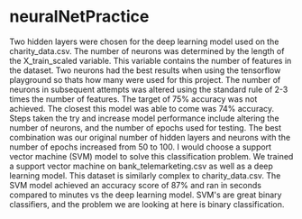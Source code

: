 # neuralNetPractice



Two hidden layers were chosen for the deep learning model used on the charity_data.csv. The number of neurons was determined by the length of the X_train_scaled variable. This variable contains the number of features in the dataset. Two neurons had the best results when using the tensorflow playground so thats how many were used for this project. The number of neurons in subsequent attempts was altered using the standard rule of 2-3 times the number of features. The target of 75% accuracy was not achieved. The closest this model was able to come was 74% accuracy. Steps taken the try and increase model performance include altering the number of neurons, and the number of epochs used for testing. The best combination was our original number of hidden layers and neurons with the number of epochs increased from 50 to 100. I would choose a support vector machine (SVM) model to solve this classification problem. We trained a support vector machine on  bank_telemarketing.csv as well as a deep learning model. This dataset is similarly complex to charity_data.csv. The SVM model achieved an accuracy score of 87% and ran in seconds compared to minutes vs the deep learning model. SVM's are great binary classifiers, and the problem we are looking at here is binary classification. 
